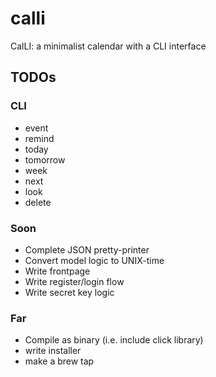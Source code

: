 # calli
CalLI: a minimalist calendar with a CLI interface

## TODOs

### CLI
- event
- remind
- today
- tomorrow
- week
- next
- look
- delete

### Soon
- Complete JSON pretty-printer
- Convert model logic to UNIX-time
- Write frontpage
- Write register/login flow
- Write secret key logic



### Far
- Compile as binary (i.e. include click library)
- write installer
- make a brew tap
